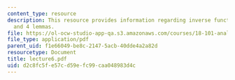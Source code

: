 ```yaml
---
content_type: resource
description: This resource provides information regarding inverse function theorem
  and 4 lemmas.
file: https://ol-ocw-studio-app-qa.s3.amazonaws.com/courses/18-101-analysis-ii-fall-2005/d2c8fc5fe57cd59efc99caa048983d4c_lecture6.pdf
file_type: application/pdf
parent_uid: f1e66049-be8c-2147-5acb-40dde4a2a82d
resourcetype: Document
title: lecture6.pdf
uid: d2c8fc5f-e57c-d59e-fc99-caa048983d4c
---
```

